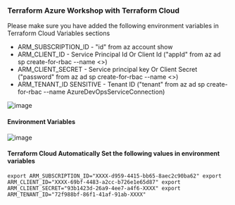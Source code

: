 ### Terraform Azure Workshop with Terraform Cloud

Please make sure you have added the following environment variables in Terraform Cloud Variables sections

- ARM_SUBSCRIPTION_ID - "id" from az account show
- ARM_CLIENT_ID - Service Principal Id Or Client Id ("appId" from az ad sp create-for-rbac --name <<ServicePrincipalName>>)
- ARM_CLIENT_SECRET - Service principal key Or Client Secret ("password" from az ad sp create-for-rbac --name <<ServicePrincipalName>>)
- ARM_TENANT_ID SENSITIVE - Tenant ID ("tenant" from az ad sp create-for-rbac --name AzureDevOpsServiceConnection)

![image](https://user-images.githubusercontent.com/626498/80190242-9a643780-8631-11ea-92b0-a6416e5a3912.png)

#### Environment Variables

![image](https://user-images.githubusercontent.com/626498/80189959-2033b300-8631-11ea-8f06-463b072c0c86.png)

#### Terraform Cloud Automatically Set the following values in environment variables

`export ARM_SUBSCRIPTION_ID="XXXX-d959-4415-bb65-8aec2c90ba62"
export ARM_CLIENT_ID="XXXX-69bf-4483-a2cc-b726e1e65d87"
export ARM_CLIENT_SECRET="93b1423d-26a9-4ee7-a4f6-XXXX"
export ARM_TENANT_ID="72f988bf-86f1-41af-91ab-XXXX"`
